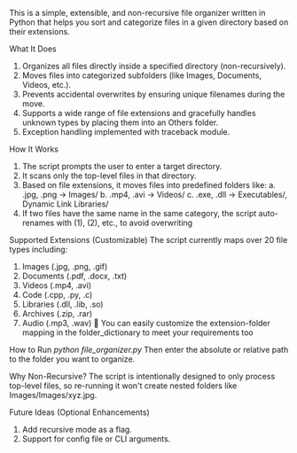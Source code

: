 This is a simple, extensible, and non-recursive file organizer written in Python that helps you sort and categorize files in a given directory based on their extensions.

What It Does
1. Organizes all files directly inside a specified directory (non-recursively).
2. Moves files into categorized subfolders (like Images, Documents, Videos, etc.).
3. Prevents accidental overwrites by ensuring unique filenames during the move.
4. Supports a wide range of file extensions and gracefully handles unknown types by placing them into an Others folder.
5. Exception handling implemented with traceback module.

How It Works
1. The script prompts the user to enter a target directory.
2. It scans only the top-level files in that directory.
3. Based on file extensions, it moves files into predefined folders like:
   a. .jpg, .png → Images/
   b. .mp4, .avi → Videos/
   c. .exe, .dll → Executables/, Dynamic Link Libraries/
4. If two files have the same name in the same category, the script auto-renames with (1), (2), etc., to avoid overwriting

Supported Extensions (Customizable)
The script currently maps over 20 file types including:
1. Images (.jpg, .png, .gif)
2. Documents (.pdf, .docx, .txt)
3. Videos (.mp4, .avi)
4. Code (.cpp, .py, .c)
5. Libraries (.dll, .lib, .so)
6. Archives (.zip, .rar)
7. Audio (.mp3, .wav)
📍 You can easily customize the extension-folder mapping in the folder_dictionary to meet your requirements too

How to Run
     _python file_organizer.py_
Then enter the absolute or relative path to the folder you want to organize.

Why Non-Recursive?
The script is intentionally designed to only process top-level files, so re-running it won't create nested folders like Images/Images/xyz.jpg.

Future Ideas (Optional Enhancements)
1. Add recursive mode as a flag.
2. Support for config file or CLI arguments.
